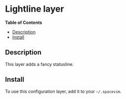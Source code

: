 # Lightline layer


**Table of Contents**

<!-- vim-markdown-toc GFM -->
* [Description](#description)
* [Install](#install)

<!-- vim-markdown-toc -->

## Description

This layer adds a fancy statusline.

## Install

To use this configuration layer, add it to your `~/.spacevim`.

